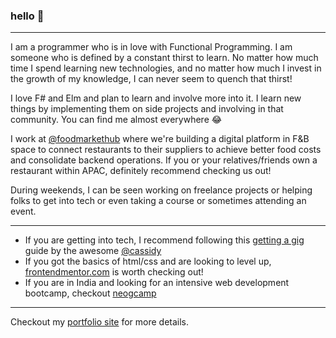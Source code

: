 ### hello 👋
---
I am a programmer who is in love with Functional Programming. I am someone who is defined by a constant thirst to learn. No matter how much time I spend learning new technologies, and no matter how much I invest in the growth of my knowledge, I can never seem to quench that thirst!

I love F# and Elm and plan to learn and involve more into it. I learn new things by implementing them on side projects and involving in that community. You can find me almost everywhere 😂

I work at [@foodmarkethub](https://foodmarkethub.com/) where we're building a digital platform in F&B space to connect restaurants to their suppliers to achieve better food costs and consolidate backend operations. If you or your relatives/friends own a restaurant within APAC, definitely recommend checking us out!  

During weekends, I can be seen working on freelance projects or helping folks to get into tech or even taking a course or sometimes attending an event.

--- 
- If you are getting into tech, I recommend following this [getting a gig](https://github.com/cassidoo/getting-a-gig) guide by the awesome [@cassidy](https://twitter.com/cassidoo)  
- If you got the basics of html/css and are looking to level up, [frontendmentor.com](https://www.frontendmentor.io/) is worth checking out!  
- If you are in India and looking for an intensive web development bootcamp, checkout [neogcamp](https://www.neog.camp)  

---
Checkout my [portfolio site](https://zeshhaan.github.io/portfolio/) for more details.
